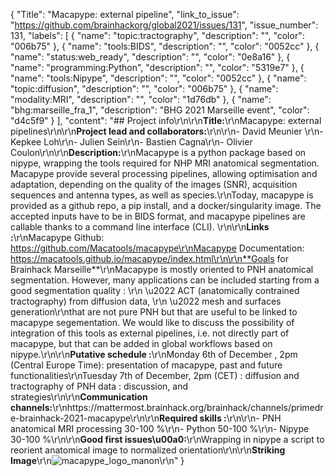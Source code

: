 {
  "Title": "Macapype: external pipeline",
  "link_to_issue": "https://github.com/brainhackorg/global2021/issues/131",
  "issue_number": 131,
  "labels": [
    {
      "name": "topic:tractography",
      "description": "",
      "color": "006b75"
    },
    {
      "name": "tools:BIDS",
      "description": "",
      "color": "0052cc"
    },
    {
      "name": "status:web_ready",
      "description": "",
      "color": "0e8a16"
    },
    {
      "name": "programming:Python",
      "description": "",
      "color": "5319e7"
    },
    {
      "name": "tools:Nipype",
      "description": "",
      "color": "0052cc"
    },
    {
      "name": "topic:diffusion",
      "description": "",
      "color": "006b75"
    },
    {
      "name": "modality:MRI",
      "description": "",
      "color": "1d76db"
    },
    {
      "name": "bhg:marseille_fra_1",
      "description": "BHG 2021 Marseille event",
      "color": "d4c5f9"
    }
  ],
  "content": "## Project info\r\n\r\n**Title:**\r\nMacapype: external pipelines\r\n\r\n**Project lead and collaborators:**\r\n\r\n- David Meunier \r\n- Kepkee Loh\r\n- Julien Sein\r\n- Bastien Cagna\r\n- Olivier Coulon\r\n\r\n**Description:**\r\nMacapype is a python package based on nipype, wrapping the tools required for NHP MRI anatomical segmentation. Macapype provide several processing pipelines, allowing optimisation and adaptation, depending on the quality of the images (SNR), acquisition sequences and antenna types, as well as species.\r\nToday, macapype is provided as a github repo, a pip install, and a docker/singularity image. The accepted inputs have to be in BIDS format, and macapype pipelines are callable thanks to a command line interface (CLI). \r\n\r\n**Links :**\r\nMacapype Github: https://github.com/Macatools/macapype\r\nMacapype Documentation: https://macatools.github.io/macapype/index.html\r\n\r\n**Goals for Brainhack Marseille**\r\nMacapype is mostly oriented to PNH anatomical segmentation. However, many applications can be included starting from a good segmentation quality : \r\n    \u2022 ACT (anatomically contrained tractography) from diffusion data, \r\n    \u2022 mesh and surfaces generation\r\nthat are not pure PNH but that are useful to be linked to macapype segementation. We would like to discuss the possibility of integration of this tools as external pipelines, i.e. not directly part of macapype, but that can be added in global workflows based on nipype.\r\n\r\n**Putative schedule :**\r\nMonday 6th of December , 2pm (Central Europe Time): presentation of macapype, past and future functionalities\r\nTuesday 7th of December, 2pm (CET) : diffusion and tractography of PNH data : discussion, and strategies\r\n\r\n**Communication channels:**\r\nhttps://mattermost.brainhack.org/brainhack/channels/primedre-brainhack-2021-macapype\r\n\r\n**Required skills :**\r\n\r\n- PNH anatomical MRI processing 30-100 %\r\n- Python 50-100 %\r\n- Nipype 30-100 %\r\n\r\n**Good first issues\u00a0:**\r\nWrapping in nipype a script to reorient anatomical image to normalized orientation\r\n\r\n**Striking Image**\r\n![macapype_logo_manon](https://user-images.githubusercontent.com/7290245/143407460-dee2115d-feb6-4089-b514-f2d19deef17b.jpg)\r\n"
}